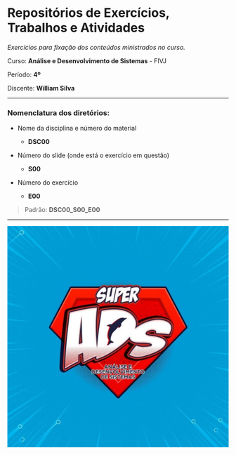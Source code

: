 # Repositórios de Exercícios, Trabalhos e Atividades

_Exercícios para fixação dos conteúdos ministrados no curso._

Curso: **Análise e Desenvolvimento de Sistemas** - FIVJ

Período: **4º**

Discente: **William Silva**

---

### Nomenclatura dos diretórios:

- Nome da disciplina e número do material

  - **DSC00**

- Número do slide (onde está o exercício em questão)

  - **S00**

- Número do exercício
  - **E00**

> Padrão: **DSC00_S00_E00**

---

[![](ADS_logo.jpg)](https://www.vianna.edu.br/analise-e-desenv-de-sistemas/)
